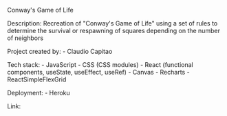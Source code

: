 Conway's Game of Life

Description:
    Recreation of "Conway's Game of Life" using a set of rules to determine the survival or respawning of squares depending on the number of neighbors

Project created by: 
    - Claudio Capitao

Tech stack:
    - JavaScript
    - CSS (CSS modules)
    - React (functional components, useState, useEffect, useRef)
    - Canvas
    - Recharts
    - ReactSimpleFlexGrid

Deployment:
    - Heroku

Link:
